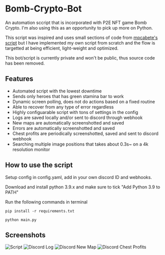 # Bomb-Crypto-Bot
 
An automation sccript that is incorporated with P2E NFT game Bomb Crypto. I'm also using this as an opportunity to pick up more on Python.

This script was inspired and uses small sections of code from [mpcabete's script](https://github.com/mpcabete/bombcrypto-bot) but I have implemented my own script from scratch and the flow is targetted at being efficient, light-weight and optimized.

This bot/script is currently private and won't be public, thus source code has been removed.

## **Features**
- Automated script with the lowest downtime
- Sends only heroes that has green stamina bar to work
- Dynamic screen polling, does not do actions based on a fixed routine
- Able to recover from any type of error regardless
- Highly configuarable script with tons of settings in the config
- Logs are saved locally and/or sent to discord through webhook
- New maps are automatically screenshotted and saved
- Errors are automatically screenshotted and saved
- Chest profits are periodically screenshotted, saved and sent to discord webhook
- Searching multiple image positions that takes about 0.3s~ on a 4k resolution monitor

## **How to use the script**

Setup config in config.yaml, add in your own discord ID and webhooks.

Download and install python 3.9.x and make sure to tick "Add Python 3.9 to PATH"

Run the following commands in terminal

```
pip install -r requirements.txt
```

```
python main.py
```

## **Screenshots**
![Script](https://github.com/mawenxi2112/Bomb-Crypto-Bot/blob/main/readme-images/login.png)
![Discord Log](https://github.com/mawenxi2112/Bomb-Crypto-Bot/blob/main/readme-images/log.png)
![Discord New Map](https://github.com/mawenxi2112/Bomb-Crypto-Bot/blob/main/readme-images/map.png)
![Discord Chest Profits](https://github.com/mawenxi2112/Bomb-Crypto-Bot/blob/main/readme-images/chest.png)


